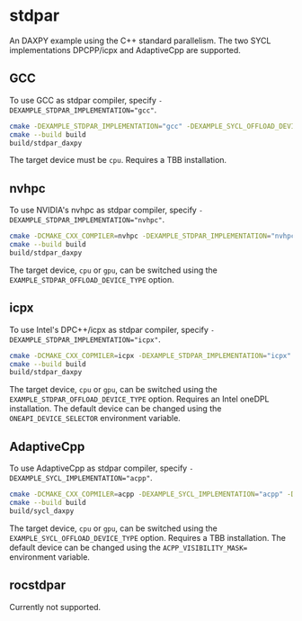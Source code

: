 # stdpar

An DAXPY example using the C++ standard parallelism.
The two SYCL implementations DPCPP/icpx and AdaptiveCpp are supported.

## GCC

To use GCC as stdpar compiler, specify `-DEXAMPLE_STDPAR_IMPLEMENTATION="gcc"`.

```bash
cmake -DEXAMPLE_STDPAR_IMPLEMENTATION="gcc" -DEXAMPLE_SYCL_OFFLOAD_DEVICE_TYPE="cpu" -B build .
cmake --build build
build/stdpar_daxpy
```

The target device must be `cpu`.
Requires a TBB installation.

## nvhpc

To use NVIDIA's nvhpc as stdpar compiler, specify `-DEXAMPLE_STDPAR_IMPLEMENTATION="nvhpc"`.

```bash
cmake -DCMAKE_CXX_COMPILER=nvhpc -DEXAMPLE_STDPAR_IMPLEMENTATION="nvhpc" -DEXAMPLE_SYCL_OFFLOAD_DEVICE_TYPE="gpu" -B build .
cmake --build build
build/stdpar_daxpy
```

The target device, `cpu` or `gpu`, can be switched using the `EXAMPLE_STDPAR_OFFLOAD_DEVICE_TYPE` option.

## icpx

To use Intel's DPC++/icpx as stdpar compiler, specify `-DEXAMPLE_STDPAR_IMPLEMENTATION="icpx"`.

```bash
cmake -DCMAKE_CXX_COPMILER=icpx -DEXAMPLE_STDPAR_IMPLEMENTATION="icpx" -DEXAMPLE_SYCL_OFFLOAD_DEVICE_TYPE="gpu" -B build .
cmake --build build
build/stdpar_daxpy
```

The target device, `cpu` or `gpu`, can be switched using the `EXAMPLE_STDPAR_OFFLOAD_DEVICE_TYPE` option.
Requires an Intel oneDPL installation.
The default device can be changed using the `ONEAPI_DEVICE_SELECTOR` environment variable.

## AdaptiveCpp

To use AdaptiveCpp as stdpar compiler, specify `-DEXAMPLE_SYCL_IMPLEMENTATION="acpp"`.

```bash
cmake -DCMAKE_CXX_COPMILER=acpp -DEXAMPLE_SYCL_IMPLEMENTATION="acpp" -DEXAMPLE_SYCL_OFFLOAD_DEVICE_TYPE="gpu" -B build .
cmake --build build
build/sycl_daxpy
```

The target device, `cpu` or `gpu`, can be switched using the `EXAMPLE_SYCL_OFFLOAD_DEVICE_TYPE` option.
Requires a TBB installation.
The default device can be changed using the `ACPP_VISIBILITY_MASK=` environment variable.

## rocstdpar

Currently not supported. 
